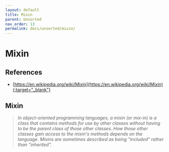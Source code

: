 ```yaml
---
layout: default
title: Mixin
parent: Unsorted
nav_order: 13
permalink: docs/unsorted/mixin/
---
```


# Mixin

## References

- [https://en.wikipedia.org/wiki/Mixin](https://en.wikipedia.org/wiki/Mixin){:target="_blank"}

## Mixin

> _In object-oriented programming languages, a mixin (or mix-in) is a class that contains methods for use by other 
classes without having to be the parent class of those other classes. How those other classes gain access to the 
mixin's methods depends on the language. Mixins are sometimes described as being "included" rather than "inherited"._
